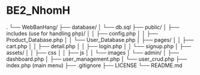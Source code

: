 # BE2_NhomH

.
└── WebBanHang/
    ├── database/
    │   └── db.sql
    ├── public/
    │   ├── includes (use for handling php)/
    │   │   ├── config.php
    │   │   ├── Product_Database.php
    │   │   └── User_Database.php
    │   ├── pages/
    │   │   ├── cart.php
    │   │   ├── detail.php
    │   │   ├── login.php
    │   │   └── signup.php
    │   ├── assets/
    │   │   ├── css
    │   │   ├── js
    │   │   └── images
    │   └── admin/
    │       ├── dashboard.php
    │       ├── user_management.php
    │       └── user_crud.php
    ├── index.php (main menu)
    ├── .gitignore
    ├── LICENSE
    └── README.md
